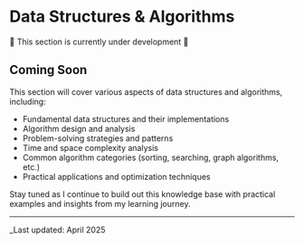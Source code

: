 # Data Structures & Algorithms

🚧 This section is currently under development 🚧

## Coming Soon

This section will cover various aspects of data structures and algorithms, including:

-   Fundamental data structures and their implementations
-   Algorithm design and analysis
-   Problem-solving strategies and patterns
-   Time and space complexity analysis
-   Common algorithm categories (sorting, searching, graph algorithms, etc.)
-   Practical applications and optimization techniques

Stay tuned as I continue to build out this knowledge base with practical examples and insights from my learning journey.

---

\_Last updated: April 2025